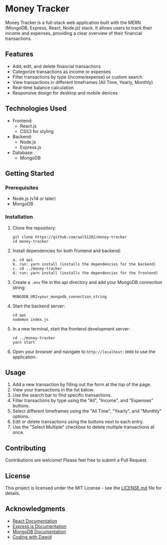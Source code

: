 # Money Tracker

Money Tracker is a full-stack web application built with the MERN (MongoDB, Express, React, Node.js) stack. It allows users to track their income and expenses, providing a clear overview of their financial transactions.

## Features

- Add, edit, and delete financial transactions
- Categorize transactions as income or expenses
- Filter transactions by type (income/expense) or custom search
- View transactions in different timeframes (All Time, Yearly, Monthly)
- Real-time balance calculation
- Responsive design for desktop and mobile devices

## Technologies Used

- Frontend:
  - React.js
  - CSS3 for styling
- Backend:
  - Node.js
  - Express.js
- Database:
  - MongoDB

## Getting Started

### Prerequisites

- Node.js (v14 or later)
- MongoDB

### Installation

1. Clone the repository:

   ```
   git clone https://github.com/aal51282/money-tracker
   cd money-tracker
   ```

2. Install dependencies for both frontend and backend:

   ```
   a. cd api
   b. run: yarn install (installs the dependencies for the backend)
   c. cd ../money-tracker
   d. run: yarn install (installs the dependencies for the frontend)
   ```

3. Create a `.env` file in the api directory and add your MongoDB connection string:

   ```
   MONGODB_URI=your_mongodb_connection_string
   ```

4. Start the backend server:

   ```
   cd api
   nodemon index.js
   ```

5. In a new terminal, start the frontend development server:

   ```
   cd ../money-tracker
   yarn start
   ```

6. Open your browser and navigate to `http://localhost:3000` to use the application.

## Usage

1. Add a new transaction by filling out the form at the top of the page.
2. View your transactions in the list below.
3. Use the search bar to find specific transactions.
4. Filter transactions by type using the "All", "Income", and "Expenses" buttons.
5. Select different timeframes using the "All Time", "Yearly", and "Monthly" options.
6. Edit or delete transactions using the buttons next to each entry.
7. Use the "Select Multiple" checkbox to delete multiple transactions at once.

## Contributing

Contributions are welcome! Please feel free to submit a Pull Request.

## License

This project is licensed under the MIT License - see the [LICENSE.md](LICENSE.md) file for details.

## Acknowledgments

- [React Documentation](https://reactjs.org/docs/getting-started.html)
- [Express.js Documentation](https://expressjs.com/)
- [MongoDB Documentation](https://docs.mongodb.com/)
- [Coding with Dawid](https://www.youtube.com/@CodingWithDawid)
